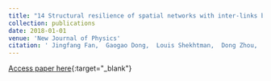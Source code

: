 ```yaml
---
title: "14 Structural resilience of spatial networks with inter-links behaving as an external field"
collection: publications
date: 2018-01-01
venue: 'New Journal of Physics'
citation: ' Jingfang Fan,  Gaogao Dong,  Louis Shekhtman,  Dong Zhou,  Jun Meng,  Xiaosong Chen,  Shlomo Havlin, &quot;Structural resilience of spatial networks with inter-links behaving as an external field.&quot; New Journal of Physics, 2018.'
---
```

[Access paper here](https://iopscience.iop.org/article/10.1088/1367-2630/aadceb/meta){:target="_blank"}
